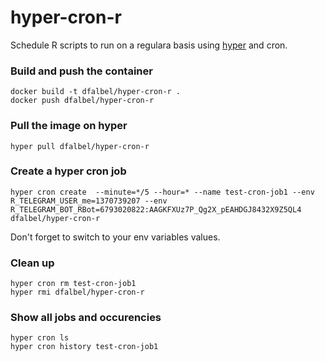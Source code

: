 hyper-cron-r
=====================

Schedule R scripts to run on a regulara basis using [hyper](https://hyper.sh) and cron.

### Build and push the container

```
docker build -t dfalbel/hyper-cron-r .
docker push dfalbel/hyper-cron-r
```

### Pull the image on hyper

```
hyper pull dfalbel/hyper-cron-r
```

### Create a hyper cron job

```
hyper cron create  --minute=*/5 --hour=* --name test-cron-job1 --env R_TELEGRAM_USER_me=1370739207 --env R_TELEGRAM_BOT_RBot=6793020822:AAGKFXUz7P_Qg2X_pEAHDGJ8432X9Z5QL4 dfalbel/hyper-cron-r 
```

Don't forget to switch to your env variables values.

### Clean up

```
hyper cron rm test-cron-job1
hyper rmi dfalbel/hyper-cron-r
```

### Show all jobs and occurencies

```
hyper cron ls
hyper cron history test-cron-job1
```